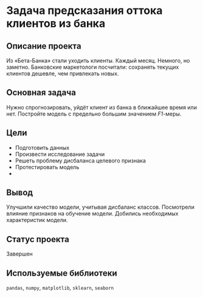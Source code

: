 ﻿
# Задача предсказания оттока клиентов из банка

## Описание проекта

Из «Бета-Банка» стали уходить клиенты. Каждый месяц. Немного, но заметно. Банковские маркетологи посчитали: сохранять текущих клиентов дешевле, чем привлекать новых.

## Основная задача

Нужно спрогнозировать, уйдёт клиент из банка в ближайшее время или нет. Постройте модель с предельно большим значением  _F1_-меры.

## Цели

*  Подготовить данных
*  Произвести исследование задачи
*  Решеть проблему дисбаланса целевого признака
*  Протестировать модель
* 
## Вывод

Улучшили качество модели, учитывая дисбаланс классов. Посмотрели влияние признаков на обучение модели. Добились необходимых характеристик модели.

## Статус проекта

Завершен

## Используемые библиотеки

`pandas`, `numpy`, `matplotlib`, `sklearn`, `seaborn`
